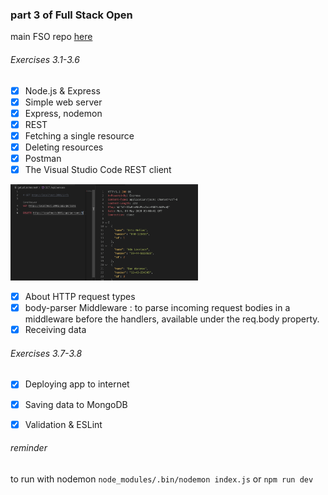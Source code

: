 ### part 3 of Full Stack Open

main FSO repo [here](https://github.com/Mrtly/FSO)

###### _Exercises 3.1-3.6_
- [x] Node.js & Express
- [x] Simple web server
- [x] Express, nodemon
- [x] REST
- [x] Fetching a single resource
- [x] Deleting resources
- [x] Postman
- [x] The Visual Studio Code REST client

<img src="VSCodeRESTview.png" width="300"/>

- [x] About HTTP request types
- [x] body-parser Middleware : to parse incoming request bodies in a middleware before the handlers, available under the req.body property.
- [x] Receiving data

###### _Exercises 3.7-3.8_
- [x] Deploying app to internet
- [x] Saving data to MongoDB
- [x] Validation & ESLint


###### _reminder_
to run with nodemon
`node_modules/.bin/nodemon index.js` or `npm run dev`
